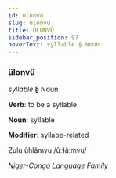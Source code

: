 ```yaml
---
id: ülonvü
slug: ülonvü
title: ÜLONVÜ
sidebar_position: 97
hoverText: syllable § Noun
---
```


### ülonvü

*syllable* **§** Noun

**Verb**: to be a syllable

**Noun**: syllable

**Modifier**: syllabe-related

Zulu ûhlâmvu /ûːɬâːmvu/

*Niger-Congo Language Family*